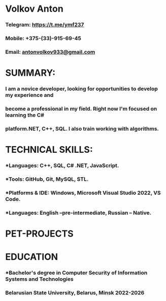 # **Volkov Anton**
### Telegram: https://t.me/ymf237
### Mobile: +375-(33)-915-69-45
### Email: antonvolkov933@gmail.com

# **SUMMARY:**
### I am a novice developer, looking for opportunities to develop my experience and 
### become a professional in my field. Right now I'm focused on learning the C# 
### platform.NET, C++, SQL. I also train working with algorithms.

# **TECHNICAL SKILLS:**
### *Languages: C++, SQL, C# .NET, JavaScript.
### *Tools: GitHub, Git, MySQL, STL.
### *Platforms & IDE: Windows, Microsoft Visual Studio 2022, VS Code.
### *Languages: English –pre-intermediate, Russian – Native.

# **PET-PROJECTS**


# **EDUCATION**
### *Bachelor's degree in Computer Security of Information Systems and Technologies

### Belarusian State University, Belarus, Minsk 2022-2026